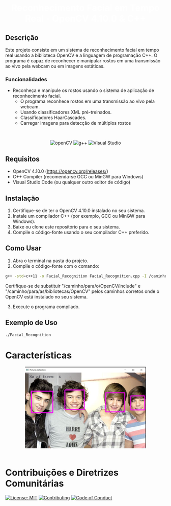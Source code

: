 <h1 align="center"><span style="color: #FFFFFF;">Reconhecimento Facial em Tempo Real - OpenCV 4.10.0 & C++</span></h1>


## Descrição

Este projeto consiste em um sistema de reconhecimento facial em tempo real usando a biblioteca OpenCV e a linguagem de programação C++. O programa é capaz de reconhecer e manipular rostos em uma transmissão ao vivo pela webcam ou em imagens estáticas.

### Funcionalidades

- Reconheça e manipule os rostos usando o sistema de aplicação de reconhecimento facial.
  - O programa reconhece rostos em uma transmissão ao vivo pela webcam.
  - Usando classificadores XML pré-treinados.
  - Classificadores HaarCascades.
  - Carregar imagens para detecção de múltiplos rostos

<br>

<div align="center">

![openCV](https://img.shields.io/badge/OpenCV-4.10.0-blue)
![g++](https://img.shields.io/badge/g%2B%2B-8.1.0-green)
![Visual Studio](https://img.shields.io/badge/Visual%20Studio%20Code-2024-red)

</div>

## Requisitos

- OpenCV 4.10.0 (https://opencv.org/releases/)
- C++ Compiler (recomenda-se GCC ou MinGW para Windows)
- Visual Studio Code (ou qualquer outro editor de código)

## Instalação

1. Certifique-se de ter o OpenCV 4.10.0 instalado no seu sistema.
2. Instale um compilador C++ (por exemplo, GCC ou MinGW para Windows).
3. Baixe ou clone este repositório para o seu sistema.
4. Compile o código-fonte usando o seu compilador C++ preferido.

## Como Usar

1. Abra o terminal na pasta do projeto.
2. Compile o código-fonte com o comando:

```bash
g++ -std=c++11 -o Facial_Recognition Facial_Recognition.cpp -I /caminho/para/o/OpenCV/include -L /caminho/para/as/bibliotecas/OpenCV -lopencv_world451 -lopencv_core451 -lopencv_imgproc451 -lopencv_highgui451
```

Certifique-se de substituir "/caminho/para/o/OpenCV/include" e "/caminho/para/as/bibliotecas/OpenCV" pelos caminhos corretos onde o OpenCV está instalado no seu sistema.

3. Execute o programa compilado.

## Exemplo de Uso

```bash
./Facial_Recognition
```

# Características

<div align="center"><img src="Face_Images/Capture.JPG" width="380"></div>

<br>

# Contribuições e Diretrizes Comunitárias

[![License: MIT](https://img.shields.io/badge/License-MIT-yellow.svg)](/LICENSE)
[![Contributing](https://img.shields.io/badge/Contributing-Read%20More-green)](/CONTRIBUTING.md)
[![Code of Conduct](https://img.shields.io/badge/Code%20of%20Conduct-Read%20More-green)](/CODE_OF_CONDUCT.md)